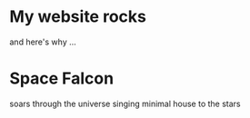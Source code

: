 # My website rocks

and here's why ...


# Space Falcon

soars through the universe singing minimal house to the stars

